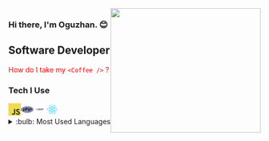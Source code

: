 <img src="https://media.giphy.com/media/l3q2RJBdaqJY2SV3O/source.gif" align="right" width="300" height="250"/>

### Hi there, I'm Oguzhan. :blush:

## Software Developer

<font color="red">How do I take my `<Coffee />` ?</font>

### Tech I Use

<img align="left" src="https://raw.githubusercontent.com/github/explore/80688e429a7d4ef2fca1e82350fe8e3517d3494d/topics/javascript/javascript.png" width="25" height="25"/>
<img align="left" src="https://raw.githubusercontent.com/github/explore/80688e429a7d4ef2fca1e82350fe8e3517d3494d/topics/php/php.png" width="25" height="25"/>
<img align="left" src="https://raw.githubusercontent.com/github/explore/80688e429a7d4ef2fca1e82350fe8e3517d3494d/topics/jquery/jquery.png" width="25" height="25"/>
<img src="https://raw.githubusercontent.com/github/explore/80688e429a7d4ef2fca1e82350fe8e3517d3494d/topics/react/react.png" width="25" height="25"/>

<details>
<summary>:bulb: Most Used Languages</summary>
<img src="https://github-readme-stats.vercel.app/api/top-langs/?username=OguzhanAgca&layout=compact"/>
</details>
